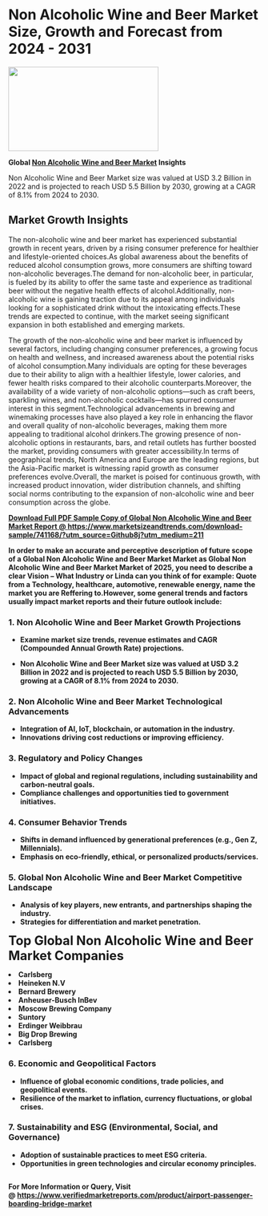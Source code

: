 <H1>Non Alcoholic Wine and Beer Market Size, Growth and Forecast from 2024 - 2031</H1><img class="aligncenter size-medium wp-image-584254" src="https://thirdeyenews.in/wp-content/uploads/2024/09/Global-Market-Research-300x168.jpeg" alt="" width="300" height="168" /><p><strong>Global&nbsp;<a href="https://www.marketsizeandtrends.com/download-sample/741168/?utm_source=Github8j?utm_medium=211">Non Alcoholic Wine and Beer Market</a> Insights</strong></p><p>Non Alcoholic Wine and Beer Market size was valued at USD 3.2 Billion in 2022 and is projected to reach USD 5.5 Billion by 2030, growing at a CAGR of 8.1% from 2024 to 2030.</p><p><h2>Market Growth Insights</h2> <p>The non-alcoholic wine and beer market has experienced substantial growth in recent years, driven by a rising consumer preference for healthier and lifestyle-oriented choices.As global awareness about the benefits of reduced alcohol consumption grows, more consumers are shifting toward non-alcoholic beverages.The demand for non-alcoholic beer, in particular, is fueled by its ability to offer the same taste and experience as traditional beer without the negative health effects of alcohol.Additionally, non-alcoholic wine is gaining traction due to its appeal among individuals looking for a sophisticated drink without the intoxicating effects.These trends are expected to continue, with the market seeing significant expansion in both established and emerging markets.</p> <p><strong><a href="#"></a></strong></p> <p>The growth of the non-alcoholic wine and beer market is influenced by several factors, including changing consumer preferences, a growing focus on health and wellness, and increased awareness about the potential risks of alcohol consumption.Many individuals are opting for these beverages due to their ability to align with a healthier lifestyle, lower calories, and fewer health risks compared to their alcoholic counterparts.Moreover, the availability of a wide variety of non-alcoholic options—such as craft beers, sparkling wines, and non-alcoholic cocktails—has spurred consumer interest in this segment.Technological advancements in brewing and winemaking processes have also played a key role in enhancing the flavor and overall quality of non-alcoholic beverages, making them more appealing to traditional alcohol drinkers.The growing presence of non-alcoholic options in restaurants, bars, and retail outlets has further boosted the market, providing consumers with greater accessibility.In terms of geographical trends, North America and Europe are the leading regions, but the Asia-Pacific market is witnessing rapid growth as consumer preferences evolve.Overall, the market is poised for continuous growth, with increased product innovation, wider distribution channels, and shifting social norms contributing to the expansion of non-alcoholic wine and beer consumption across the globe.</p> <p><strong><a href="#"></p><p><span class=""><strong>Download Full PDF Sample Copy of Global Non Alcoholic Wine and Beer Market Report</strong> @ <a href="https://www.marketsizeandtrends.com/download-sample/741168/?utm_source=Github8j?utm_medium=211" target="_blank">https://www.marketsizeandtrends.com/download-sample/741168/?utm_source=Github8j?utm_medium=211</a></span></p><p>In order to make an accurate and perceptive description of future scope of a Global&nbsp;Non Alcoholic Wine and Beer Market Market as Global&nbsp;Non Alcoholic Wine and Beer Market Market of 2025, you need to describe a clear Vision &ndash; What Industry or Linda can you think of for example: Quote from a Technology, healthcare, automotive, renewable energy, name the market you are Reffering to.However, some general trends and factors usually impact market reports and their future outlook include:</p><h3>1.&nbsp;<strong>Non Alcoholic Wine and Beer Market Growth Projections</strong></h3><ul><li>Examine market size trends, revenue estimates and CAGR (Compounded Annual Growth Rate) projections.</li><li><p>Non Alcoholic Wine and Beer Market size was valued at USD 3.2 Billion in 2022 and is projected to reach USD 5.5 Billion by 2030, growing at a CAGR of 8.1% from 2024 to 2030.</p></li></ul><h3>2.&nbsp;<strong>Non Alcoholic Wine and Beer Market Technological Advancements</strong></h3><ul><li>Integration of AI, IoT, blockchain, or automation in the industry.</li><li>Innovations driving cost reductions or improving efficiency.</li></ul><h3>3.&nbsp;<strong>Regulatory and Policy Changes</strong></h3><ul><li>Impact of global and regional regulations, including sustainability and carbon-neutral goals.</li><li>Compliance challenges and opportunities tied to government initiatives.</li></ul><h3>4.&nbsp;<strong>Consumer Behavior Trends</strong></h3><ul><li>Shifts in demand influenced by generational preferences (e.g., Gen Z, Millennials).</li><li>Emphasis on eco-friendly, ethical, or personalized products/services.</li></ul><h3>5.&nbsp;<strong>Global Non Alcoholic Wine and Beer Market Competitive Landscape</strong></h3><ul><li>Analysis of key players, new entrants, and partnerships shaping the industry.</li><li>Strategies for differentiation and market penetration.</li></ul><p data-pm-slice="1 1 []"><span style="color: inherit; font-family: inherit; font-size: 25px;">Top Global Non Alcoholic Wine and Beer Market Companies</span></p><div class="" data-test-id=""><p><li>Carlsberg</li><li> Heineken N.V</li><li> Bernard Brewery</li><li> Anheuser-Busch InBev</li><li> Moscow Brewing Company</li><li> Suntory</li><li> Erdinger Weibbrau</li><li> Big Drop Brewing</li><li> Carlsberg</li></p></div><h3>6.&nbsp;<strong>Economic and Geopolitical Factors</strong></h3><ul><li>Influence of global economic conditions, trade policies, and geopolitical events.</li><li>Resilience of the market to inflation, currency fluctuations, or global crises.</li></ul><h3>7.&nbsp;<strong>Sustainability and ESG (Environmental, Social, and Governance)</strong></h3><ul><li>Adoption of sustainable practices to meet ESG criteria.</li><li>Opportunities in green technologies and circular economy principles.</li></ul><h2><strong style="font-size: 14px;">For More Information or Query, Visit @&nbsp;</strong><a style="background-color: #ffffff; font-size: 14px;" href="https://www.marketsizeandtrends.com/report/non-alcoholic-wine-and-beer-market/" target="_blank">https://www.verifiedmarketreports.com/product/airport-passenger-boarding-bridge-market</a></h2>